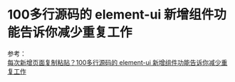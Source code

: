 # 100多行源码的 element-ui 新增组件功能告诉你减少重复工作

参考：  
[每次新增页面复制粘贴？100多行源码的 element-ui 新增组件功能告诉你减少重复工作](https://juejin.cn/post/7031331765482422280?utm_source=gold_browser_extension)